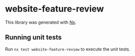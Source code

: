 # website-feature-review

This library was generated with [Nx](https://nx.dev).

## Running unit tests

Run `nx test website-feature-review` to execute the unit tests.
